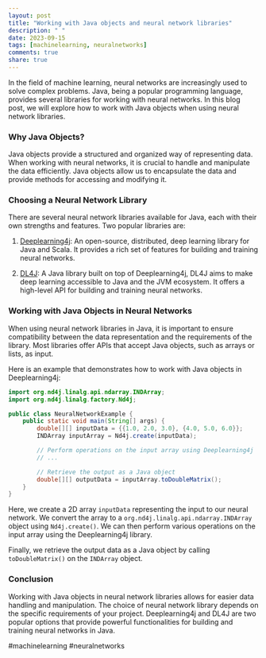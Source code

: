 ```yaml
---
layout: post
title: "Working with Java objects and neural network libraries"
description: " "
date: 2023-09-15
tags: [machinelearning, neuralnetworks]
comments: true
share: true
---
```


In the field of machine learning, neural networks are increasingly used to solve complex problems. Java, being a popular programming language, provides several libraries for working with neural networks. In this blog post, we will explore how to work with Java objects when using neural network libraries.

### Why Java Objects?

Java objects provide a structured and organized way of representing data. When working with neural networks, it is crucial to handle and manipulate the data efficiently. Java objects allow us to encapsulate the data and provide methods for accessing and modifying it.

### Choosing a Neural Network Library

There are several neural network libraries available for Java, each with their own strengths and features. Two popular libraries are:

1. [Deeplearning4j](https://deeplearning4j.org/): An open-source, distributed, deep learning library for Java and Scala. It provides a rich set of features for building and training neural networks.

2. [DL4J](https://github.com/eclipse/deeplearning4j): A Java library built on top of Deeplearning4j, DL4J aims to make deep learning accessible to Java and the JVM ecosystem. It offers a high-level API for building and training neural networks.

### Working with Java Objects in Neural Networks

When using neural network libraries in Java, it is important to ensure compatibility between the data representation and the requirements of the library. Most libraries offer APIs that accept Java objects, such as arrays or lists, as input.

Here is an example that demonstrates how to work with Java objects in Deeplearning4j:

```java
import org.nd4j.linalg.api.ndarray.INDArray;
import org.nd4j.linalg.factory.Nd4j;

public class NeuralNetworkExample {
    public static void main(String[] args) {
        double[][] inputData = {{1.0, 2.0, 3.0}, {4.0, 5.0, 6.0}};
        INDArray inputArray = Nd4j.create(inputData);

        // Perform operations on the input array using Deeplearning4j
        // ...

        // Retrieve the output as a Java object
        double[][] outputData = inputArray.toDoubleMatrix();
    }
}
```

Here, we create a 2D array `inputData` representing the input to our neural network. We convert the array to a `org.nd4j.linalg.api.ndarray.INDArray` object using `Nd4j.create()`. We can then perform various operations on the input array using the Deeplearning4j library.

Finally, we retrieve the output data as a Java object by calling `toDoubleMatrix()` on the `INDArray` object.

### Conclusion

Working with Java objects in neural network libraries allows for easier data handling and manipulation. The choice of neural network library depends on the specific requirements of your project. Deeplearning4j and DL4J are two popular options that provide powerful functionalities for building and training neural networks in Java.

#machinelearning #neuralnetworks